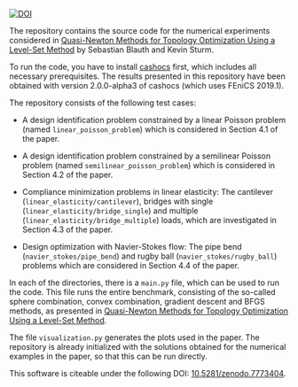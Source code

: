 [![DOI](https://zenodo.org/badge/DOI/10.5281/zenodo.7773404.svg)](https://doi.org/10.5281/zenodo.7773404)



The repository contains the source code for the numerical experiments considered
in [Quasi-Newton Methods for Topology Optimization Using a Level-Set Method](https://arxiv.org/abs/2303.15070) by Sebastian Blauth and Kevin Sturm.

To run the code, you have to install [cashocs](https://cashocs.readthedocs.io/)
first, which includes all necessary prerequisites. The results presented in this
repository have been obtained with version 2.0.0-alpha3 of cashocs (which uses FEniCS 2019.1).

The repository consists of the following test cases:

- A design identification problem constrained by a linear Poisson problem (named `linear_poisson_problem`) which is considered in Section 4.1 of the paper.

- A design identification problem constrained by a semilinear Poisson problem (named `semilinear_poisson_problem`) which is considered in Section 4.2 of the paper.

- Compliance minimization problems in linear elasticity: The cantilever (`linear_elasticity/cantilever`), bridges with single (`linear_elasticity/bridge_single`) and multiple (`linear_elasticity/bridge_multiple`) loads, which are investigated in Section 4.3 of the paper.

- Design optimization with Navier-Stokes flow: The pipe bend (`navier_stokes/pipe_bend`) and rugby ball (`navier_stokes/rugby_ball`) problems which are considered in Section 4.4 of the paper.


In each of the directories, there is a `main.py` file, which can be used to run the code. This file runs the entire benchmark, consisting of the so-called sphere combination, convex combination, gradient descent and BFGS methods, as presented in [Quasi-Newton Methods for Topology Optimization Using a Level-Set Method](https://arxiv.org/abs/2303.15070).

The file `visualization.py` generates the plots used in the paper. The repository is already initialized with the solutions obtained for the numerical examples in the paper, so that this can be run directly.

This software is citeable under the following DOI: [10.5281/zenodo.7773404](https://doi.org/10.5281/zenodo.7773404).

